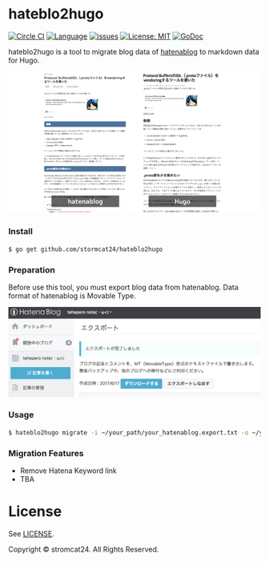 hateblo2hugo
=======

[![Circle CI](https://circleci.com/gh/stormcat24/hateblo2hugo.svg?style=shield&circle-token=388632f89f829c91445405176f51c11bd066e3d5)](https://circleci.com/gh/stormcat24/hateblo2hugo)
[![Language](https://img.shields.io/badge/language-go-brightgreen.svg?style=flat)](https://golang.org/)
[![issues](https://img.shields.io/github/issues/stormcat24/hateblo2hugo.svg?style=flat)](https://github.com/stormcat24/hateblo2hugo/issues?state=open)
[![License: MIT](https://img.shields.io/badge/license-MIT-orange.svg)](LICENSE)
[![GoDoc](https://godoc.org/github.com/stormcat24/hateblo2hugo?status.png)](https://godoc.org/github.com/stormcat24/hateblo2hugo)

hateblo2hugo is a tool to migrate blog data of [hatenablog](http://hatenablog.com/) to markdown data for Hugo.

![img](img/hateblo2hugo_01.png)

### Install

```bash
$ go get github.com/stormcat24/hateblo2hugo
```

### Preparation

Before use this tool, you must export blog data from hatenablog. Data format of hatenablog is Movable Type.

![img](img/hateblo2hugo_02.png)

### Usage

```bash
$ hateblo2hugo migrate -i ~/your_path/your_hatenablog.export.txt -o ~/your_path/your_hugo_blog/blog/
```

### Migration Features

* Remove Hatena Keyword link
* TBA

License
===
See [LICENSE](LICENSE).

Copyright © stromcat24. All Rights Reserved.

